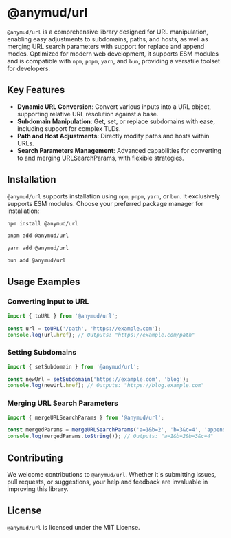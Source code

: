 # @anymud/url

`@anymud/url` is a comprehensive library designed for URL manipulation, enabling easy adjustments to subdomains, paths, and hosts, as well as merging URL search parameters with support for replace and append modes. Optimized for modern web development, it supports ESM modules and is compatible with `npm`, `pnpm`, `yarn`, and `bun`, providing a versatile toolset for developers.

## Key Features

- **Dynamic URL Conversion**: Convert various inputs into a URL object, supporting relative URL resolution against a base.
- **Subdomain Manipulation**: Get, set, or replace subdomains with ease, including support for complex TLDs.
- **Path and Host Adjustments**: Directly modify paths and hosts within URLs.
- **Search Parameters Management**: Advanced capabilities for converting to and merging URLSearchParams, with flexible strategies.

## Installation

`@anymud/url` supports installation using `npm`, `pnpm`, `yarn`, or `bun`. It exclusively supports ESM modules. Choose your preferred package manager for installation:

```bash
npm install @anymud/url
```

```bash
pnpm add @anymud/url
```

```bash
yarn add @anymud/url
```

```bash
bun add @anymud/url
```

## Usage Examples

### Converting Input to URL

```javascript
import { toURL } from '@anymud/url';

const url = toURL('/path', 'https://example.com');
console.log(url.href); // Outputs: "https://example.com/path"
```

### Setting Subdomains

```javascript
import { setSubdomain } from '@anymud/url';

const newUrl = setSubdomain('https://example.com', 'blog');
console.log(newUrl.href); // Outputs: "https://blog.example.com"
```

### Merging URL Search Parameters

```javascript
import { mergeURLSearchParams } from '@anymud/url';

const mergedParams = mergeURLSearchParams('a=1&b=2', 'b=3&c=4', 'append');
console.log(mergedParams.toString()); // Outputs: "a=1&b=2&b=3&c=4"
```

## Contributing

We welcome contributions to `@anymud/url`. Whether it's submitting issues, pull requests, or suggestions, your help and feedback are invaluable in improving this library.

## License

`@anymud/url` is licensed under the MIT License.